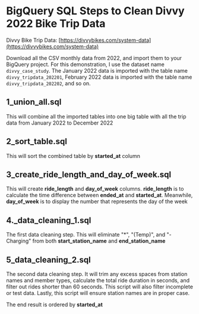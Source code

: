  # BigQuery SQL Steps to Clean Divvy 2022 Bike Trip Data

Divvy Bike Trip Data: [https://divvybikes.com/system-data](https://divvybikes.com/system-data)

Download all the CSV monthly data from 2022, and import them to your BigQuery project. For this demonstration, I use the dataset name `divvy_case_study`. The January 2022 data is imported with the table name `divvy_tripdata_202201`, February 2022 data is imported with the table name `divvy_tripdata_202202`, and so on.

## 1_union_all.sql

This will combine all the imported tables into one big table with all the trip data from January 2022 to December 2022

## 2_sort_table.sql

This will sort the combined table by **started_at** column

## 3_create_ride_length_and_day_of_week.sql

This will create **ride_length** and **day_of_week** columns. **ride_length** is to calculate the time difference between **ended_at** and **started_at**. Meanwhile, **day_of_week** is to display the number that represents the day of the week

## 4._data_cleaning_1.sql

The first data cleaning step. This will eliminate "*", "(Temp)", and "- Charging" from both **start_station_name** and **end_station_name**

## 5_data_cleaning_2.sql

The second data cleaning step. It will trim any excess spaces from station names and member types, calculate the total ride duration in seconds, and filter out rides shorter than 60 seconds. This script will also filter incomplete or test data. Lastly, this script will ensure station names are in proper case. 

The end result is ordered by **started_at**
